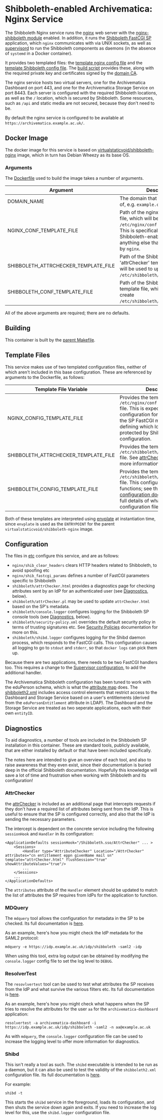 Shibboleth-enabled Archivematica: Nginx Service
================================================

The Shibboleth Nginx service runs the [nginx](https://www.nginx.com) web server with the [nginx-shibboleth module](https://github.com/nginx-shib/nginx-http-shibboleth) enabled. In addition, it runs the [Shibboleth FastCGI SP](https://wiki.shibboleth.net/confluence/display/SHIB2/NativeSPFastCGIConfig) application, which `nginx` communicates with via UNIX sockets, as well as [supervisord](http://supervisord.org/) to run the Shibboleth components as daemons (in the absence of `systemd` in a Docker container).

It provides two templated files: the [template nginx config file](etc/nginx/conf.d/example.conf.tpl) and the [template Shibboleth config file](etc/shibboleth/shibboleth2.xml.tpl). The [build script](build.sh) provides these, along with the required private key and certificates signed by the [domain CA](../shib/ca).

The nginx service hosts two virtual servers, one for the Archivematica Dashboard on port 443, and one for the Archivematica Storage Service on port 8443. Each server is configured with the required Shibboleth locations, as well as the `/` location, which is secured by Shibboleth. Some resources, such as `/api` and static media are not secured, because they don't need to be.

By default the nginx service is configured to be available at `https://archivematica.example.ac.uk/`.

Docker Image
-------------

The docker image for this service is based on [virtualstaticvoid/shibboleth-nginx](https://hub.docker.com/r/virtualstaticvoid/shibboleth-nginx/) image, which in turn has Debian Wheezy as its base OS.


### Arguments

The [Dockerfile](Dockerfile) used to build the image takes a number of arguments.

| Argument | Description |
|---|---|
| DOMAIN_NAME | The domain that the service is part of, e.g. `example.com`. |
| NGINX_CONF_TEMPLATE_FILE | Path of the nginx config template file, which will be used to create `/etc/nginx/conf.d/default.conf`. This is specifically concerned with Shibboleth-enabled services, not anything else that may be hosted by `nginx`. |
| SHIBBOLETH_ATTRCHECKER_TEMPLATE_FILE | Path of the Shibboleth 'attrChecker' template file, which will be used to update `/etc/shibboleth/attrChecker.html`. |
| SHIBBOLETH_CONF_TEMPLATE_FILE | Path of the Shibboleth config template file, which will be used to create `/etc/shibboleth/shibboleth2.xml`. |

All of the above arguments are required; there are no defaults.

Building
---------

This container is built by the [parent Makefile](../Makefile).

Template Files
---------------

This service makes use of two templated configuration files, neither of which aren't included in this base configuration. These are referenced by arguments to the Dockerfile, as follows:

| Template File Variable | Description |
|---|---|
| NGINX_CONFIG_TEMPLATE_FILE | Provides the template for the `/etc/nginx/conf.d/default.conf` file. This is expected to include configuration for interfacing with the SP FastCGI module, as well as defining which locations are protected by Shibboleth in their configuration. |
| SHIBBOLETH_ATTRCHECKER_TEMPLATE_FILE | Provides the template for the `/etc/shibboleth/attrChecker.html` file. See [attrChecker](#attrchecker) below for more information. |
| SHIBBOLETH_CONFIG_TEMPLATE_FILE | Provides the template for the `/etc/shibboleth/shibboleth2.xml` file. This configures how the SP functions; see the [SP configuration documentation](https://wiki.shibboleth.net/confluence/display/SHIB2/NativeSPConfiguration) for full details of what can be in this configuration file.

Both of these templates are interpreted using [envplate](https://github.com/kreuzwerker/envplate) at instantiation time, since `envplate` is used as the `ENTRYPOINT` for the parent `virtualstaticvoid/shibboleth-nginx` image.

Configuration
--------------

The files in [etc](etc) configure this service, and are as follows:

* `nginx/shib_clear_headers` clears HTTP headers related to Shibboleth, to avoid spoofing etc
* `nginx/shib_fastcgi_params` defines a number of FastCGI parameters specific to Shibboleth
* `shibboleth/attrChecker.html` provides a diagnostics page for checking attributes sent by an IdP for an authenticated user (see [Diagnostics](#diagnostics), below).
* `shibboleth/attrChecker.pl` may be used to update `attrChecker.html` based on the SP's metadata.
* `shibboleth/console.logger` configures logging for the Shibboleth SP console tools (see [Diagnostics](#diagnostics), below).
* `shibboleth/security-policy.xml` overrides the default security policy in terms of trusting signatures etc. See [Security Policies](https://wiki.shibboleth.net/confluence/display/SHIB2/NativeSPSecurityPolicies) documentation for more on this.
* `shibboleth/shibd.logger` configures logging for the Shibd daemon process, which responds to the FastCGI calls. This configuration causes all logging to go to `stdout` and `stderr`, so that `docker logs` can pick them up.

Because there are two applications, there needs to be two FastCGI handlers too. This requires a change to the [Supervisor configuration](etc/supervisor/conf.d/shibboleth.conf), to add the additional handler.

The Archivematica Shibboleth configuration has been tuned to work with the eduPerson schema, which is what the [attribute map](etc/shibboleth/attribute-map.xml) does. The [shibboleth2.xml](etc/shibboleth/shibboleth2.xml.tpl) includes access control elements that restrict access to the Dashboard and Storage Service based on a user's entitlements (derived from the `eduPersonEntitlement` attribute in LDAP). The Dashboard and the Storage Service are treated as two seperate applications, each with their own `entityID`.

Diagnostics
------------

To aid diagnostics, a number of tools are included in the Shibboleth SP installation in this container. These are standard tools, publicly available, that are either installed by default or that have been included specifically.

The notes here are intended to give an overview of each tool, and also to raise awareness that they even exist, since their documentation is buried deep in the official Shibboleth documentation. Hopefully this knowledge will save a lot of time and frustration when working with Shibboleth and its configuration!

### AttrChecker

the [attrChecker]() is included as an additional page that intercepts requests if they don't have a required list of attributes being sent from the IdP. This is useful to ensure that the SP is configured correctly, and also that the IdP is sending the necessary parameters.

The intercept is dependent on the concrete service including the following `sessionHook` and `Handler` in its configuration:

	<ApplicationDefaults sessionHook="/Shibboleth.sso/AttrChecker" ... >
		<Sessions>
			<Handler type="AttributeChecker" Location="/AttrChecker" attributes="cn entitlement eppn givenName mail sn" template="attrChecker.html" flushSession="true" showAttributeValues="true"/>
			...
		</Sessions>
		...
	</ApplicationDefaults>

The `attributes` attribute of the `Handler` element should be updated to match the list of attributes the SP requires from IdPs for the application to function.

### MDQuery

The `mdquery` tool allows the configuration for metadata in the SP to be checked. Its full documentation is [here](https://wiki.shibboleth.net/confluence/display/SHIB2/NativeSPmdquery).

As an example, here's how you might check the IdP metadata for the SAML2 protocol:

	mdquery -e https://idp.example.ac.uk/idp/shibboleth -saml2 -idp

When using this tool, extra log output can be obtained by modifying the `console.logger` config file to set the log level to `DEBUG`.

### ResolverTest

The `resovlvertest` tool can be used to test what attributes the SP receives from the IdP and what survive the various filters etc. Its full documentation is [here](https://wiki.shibboleth.net/confluence/display/SHIB2/NativeSPresolvertest).

As an example, here's how you might check what happens when the SP tries to resolve the attributes for the user `aa` for the `archivematica-dashboard` application:

	resolvertest -a archivematica-dashboard -i https://idp.example.ac.uk/idp/shibboleth -saml2 -n aa@example.ac.uk

As with `mdquery`, the `console.logger` configuration file can be used to increase the logging level to offer more information for diagnostics.

### Shibd

This isn't really a tool as such. The `shibd` executable is intended to be run as a daemon, but it can also be used to test the validity of the `shibboleth2.xml` configuration file. Its full documentation is [here](https://wiki.shibboleth.net/confluence/display/SHIB2/NativeSPshibd).

For example:

	shibd -t

This starts the `shibd` service in the foreground, loads its configuration, and then shuts the service down again and exits. If you need to increase the log level for this, use the `shibd.logger` configuration file.
